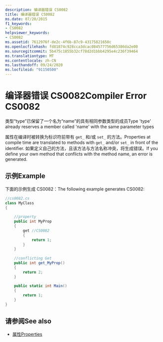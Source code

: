 ```yaml
---
description: 编译器错误 CS0082
title: 编译器错误 CS0082
ms.date: 07/20/2015
f1_keywords:
- CS0082
helpviewer_keywords:
- CS0082
ms.assetid: 7612976f-de2c-4f6b-87c9-43175821650c
ms.openlocfilehash: fd81874c928cca3dcac084577756d65386da2e00
ms.sourcegitcommit: 5b475c1855b32cf78d2d1bbb4295e4c236f39464
ms.translationtype: MT
ms.contentlocale: zh-CN
ms.lasthandoff: 09/24/2020
ms.locfileid: "91150500"
---
```

# <a name="compiler-error-cs0082"></a><span data-ttu-id="3e702-103">编译器错误 CS0082</span><span class="sxs-lookup"><span data-stu-id="3e702-103">Compiler Error CS0082</span></span>

<span data-ttu-id="3e702-104">类型“type”已保留了一个名为“name”的具有相同参数类型的成员</span><span class="sxs-lookup"><span data-stu-id="3e702-104">Type 'type' already reserves a member called 'name' with the same parameter types</span></span>  
  
 <span data-ttu-id="3e702-105">属性在编译时被转换为标识符前带有 `get_` 和/或 `set_` 的方法。</span><span class="sxs-lookup"><span data-stu-id="3e702-105">Properties at compile time are translated to methods with `get_` and/or `set_` in front of the identifier.</span></span> <span data-ttu-id="3e702-106">如果定义自己的方法，且该方法与方法名称冲突，将生成错误。</span><span class="sxs-lookup"><span data-stu-id="3e702-106">If you define your own method that conflicts with the method name, an error is generated.</span></span>  
  
## <a name="example"></a><span data-ttu-id="3e702-107">示例</span><span class="sxs-lookup"><span data-stu-id="3e702-107">Example</span></span>  

 <span data-ttu-id="3e702-108">下面的示例生成 CS0082：</span><span class="sxs-lookup"><span data-stu-id="3e702-108">The following example generates CS0082:</span></span>  
  
```csharp  
//cs0082.cs  
class MyClass  
{  
  
    //property  
    public int MyProp  
    {  
        get //CS0082  
        {  
            return 1;  
        }  
    }  
  
    //conflicting Get  
    public int get_MyProp()  
    {  
        return 2;  
    }  
  
    public static int Main()  
    {  
        return 1;  
    }  
}  
```  
  
## <a name="see-also"></a><span data-ttu-id="3e702-109">请参阅</span><span class="sxs-lookup"><span data-stu-id="3e702-109">See also</span></span>

- [<span data-ttu-id="3e702-110">属性</span><span class="sxs-lookup"><span data-stu-id="3e702-110">Properties</span></span>](../programming-guide/classes-and-structs/properties.md)
